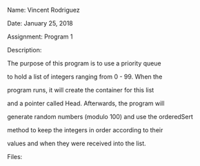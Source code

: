 Name: Vincent Rodriguez	

Date: January 25, 2018														

Assignment: Program 1	

Description: 

The purpose of this program is to use a priority queue                                                                            

to hold a list of integers ranging from 0 - 99. When the  

program runs, it will create the container for this list                                                                            

and a pointer called Head. Afterwards, the program will                                                                             

generate random numbers (modulo 100) and use the orderedSert                                                                            

method to keep the integers in order according to their                                                                            

values and when they were received into the list.


Files:


